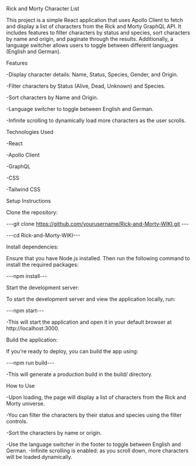 Rick and Morty Character List

This project is a simple React application that uses Apollo Client to fetch and display a list of characters from the Rick and Morty GraphQL API. It includes features to filter characters by status and species, sort characters by name and origin, and paginate through the results. Additionally, a language switcher allows users to toggle between different languages (English and German).


Features

-Display character details: Name, Status, Species, Gender, and Origin.

-Filter characters by Status (Alive, Dead, Unknown) and Species.

-Sort characters by Name and Origin.

-Language switcher to toggle between English and German.

-Infinite scrolling to dynamically load more characters as the user scrolls.


Technologies Used

-React

-Apollo Client

-GraphQL

-CSS

-Tailwind CSS

Setup Instructions

Clone the repository:

---git clone https://github.com/yourusername/Rick-and-Morty-WIKI.git  ---

---cd Rick-and-Morty-WIKI---

Install dependencies:

Ensure that you have Node.js installed. Then run the following command to install the required packages:

---npm install---

Start the development server:

To start the development server and view the application locally, run:

---npm start---

-This will start the application and open it in your default browser at http://localhost:3000.

Build the application:

If you're ready to deploy, you can build the app using:

---npm run build---

-This will generate a production build in the build/ directory.


How to Use

-Upon loading, the page will display a list of characters from the Rick and Morty universe.

-You can filter the characters by their status and species using the filter controls.

-Sort the characters by name or origin.

-Use the language switcher in the footer to toggle between English and German.
-Infinite scrolling is enabled: as you scroll down, more characters will be loaded dynamically.
